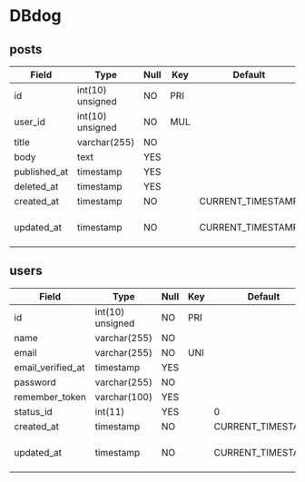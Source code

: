 # DBdog
## posts
|Field|Type|Null|Key|Default|Extra|
|---|---|---|---|---|---|
|id|int(10) unsigned|NO|PRI||auto_increment|
|user_id|int(10) unsigned|NO|MUL|||
|title|varchar(255)|NO||||
|body|text|YES||||
|published_at|timestamp|YES||||
|deleted_at|timestamp|YES||||
|created_at|timestamp|NO||CURRENT_TIMESTAMP|DEFAULT_GENERATED|
|updated_at|timestamp|NO||CURRENT_TIMESTAMP|DEFAULT_GENERATED on update CURRENT_TIMESTAMP|

## users
|Field|Type|Null|Key|Default|Extra|
|---|---|---|---|---|---|
|id|int(10) unsigned|NO|PRI||auto_increment|
|name|varchar(255)|NO||||
|email|varchar(255)|NO|UNI|||
|email_verified_at|timestamp|YES||||
|password|varchar(255)|NO||||
|remember_token|varchar(100)|YES||||
|status_id|int(11)|YES||0||
|created_at|timestamp|NO||CURRENT_TIMESTAMP|DEFAULT_GENERATED|
|updated_at|timestamp|NO||CURRENT_TIMESTAMP|DEFAULT_GENERATED on update CURRENT_TIMESTAMP|

